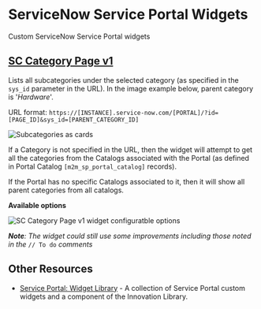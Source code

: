 # ServiceNow Service Portal Widgets
Custom ServiceNow Service Portal widgets

## [SC Category Page v1](/cccd464b2fb311545dcb59ab2799b6b1/update/sp_widget_ad8178f52fce59105dcb59ab2799b6c6.xml)
Lists all subcategories under the selected category (as specified in the `sys_id` parameter in the URL). In the image example below, parent category is '*Hardware*'. 

URL format: `https://[INSTANCE].service-now.com/[PORTAL]/?id=[PAGE_ID]&sys_id=[PARENT_CATEGORY_ID]`

![Subcategories as cards](https://user-images.githubusercontent.com/39105458/208762016-97e0fb4f-3813-4129-90ba-e1673e3161c8.png)

If a Category is not specified in the URL, then the widget will attempt to get all the categories from the Catalogs associated with the Portal (as defined in Portal Catalog `[m2m_sp_portal_catalog]` records). 

If the Portal has no specific Catalogs associated to it, then it will show all parent categories from all catalogs.

**Available options**

![SC Category Page v1 widget configuratble options](https://user-images.githubusercontent.com/39105458/208799911-74eee707-644c-4921-be42-72320a9e7d8f.png)


***Note**: The widget could still use some improvements including those noted in the* `// To do` *comments*

## Other Resources

* [Service Portal: Widget Library](https://github.com/platform-experience/serviceportal-widget-library) - A collection of Service Portal custom widgets and a component of the Innovation Library.
